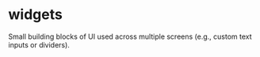 # widgets
Small building blocks of UI used across multiple screens (e.g., custom text inputs or dividers).
